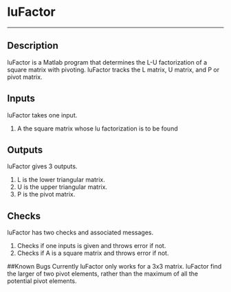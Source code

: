 # luFactor
***
## Description
luFactor is a Matlab program that determines the L-U factorization of a square matrix with pivoting. luFactor tracks the L matrix, U matrix, and P or pivot matrix.

## Inputs
luFactor takes one input.
1. A the square matrix whose lu factorization is to be found

## Outputs
luFactor gives 3 outputs.
1. L is the lower triangular matrix.
2. U is the upper triangular matrix.
3. P is the pivot matrix.

## Checks
luFactor has two checks and associated messages.
1. Checks if one inputs is given and throws error if not.
2. Checks if A is a square matrix and throws error if not. 

##Known Bugs
Currently luFactor only works for a 3x3 matrix. luFactor find the larger of two pivot elements, rather than the maximum of all the potential pivot elements. 
